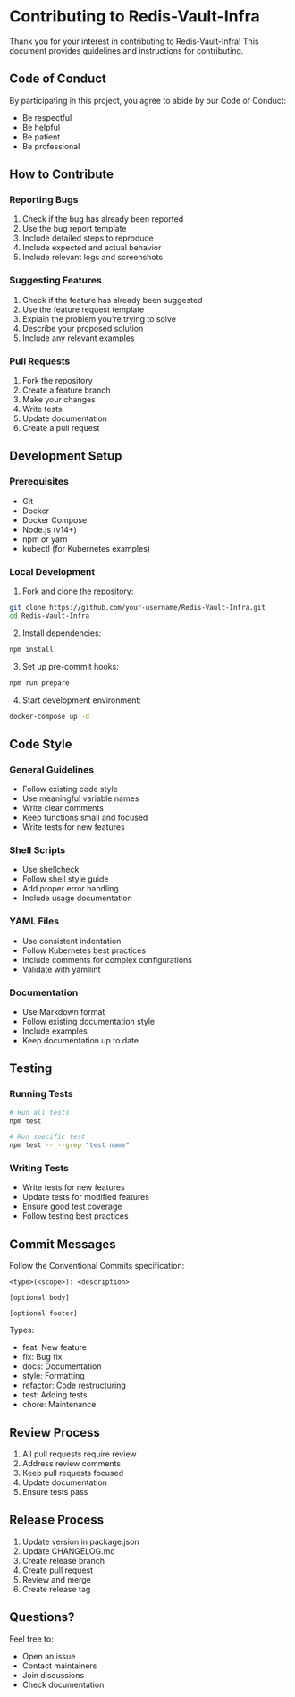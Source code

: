 # Contributing to Redis-Vault-Infra

Thank you for your interest in contributing to Redis-Vault-Infra! This document provides guidelines and instructions for contributing.

## Code of Conduct

By participating in this project, you agree to abide by our Code of Conduct:
- Be respectful
- Be helpful
- Be patient
- Be professional

## How to Contribute

### Reporting Bugs

1. Check if the bug has already been reported
2. Use the bug report template
3. Include detailed steps to reproduce
4. Include expected and actual behavior
5. Include relevant logs and screenshots

### Suggesting Features

1. Check if the feature has already been suggested
2. Use the feature request template
3. Explain the problem you're trying to solve
4. Describe your proposed solution
5. Include any relevant examples

### Pull Requests

1. Fork the repository
2. Create a feature branch
3. Make your changes
4. Write tests
5. Update documentation
6. Create a pull request

## Development Setup

### Prerequisites

- Git
- Docker
- Docker Compose
- Node.js (v14+)
- npm or yarn
- kubectl (for Kubernetes examples)

### Local Development

1. Fork and clone the repository:
```bash
git clone https://github.com/your-username/Redis-Vault-Infra.git
cd Redis-Vault-Infra
```

2. Install dependencies:
```bash
npm install
```

3. Set up pre-commit hooks:
```bash
npm run prepare
```

4. Start development environment:
```bash
docker-compose up -d
```

## Code Style

### General Guidelines

- Follow existing code style
- Use meaningful variable names
- Write clear comments
- Keep functions small and focused
- Write tests for new features

### Shell Scripts

- Use shellcheck
- Follow shell style guide
- Add proper error handling
- Include usage documentation

### YAML Files

- Use consistent indentation
- Follow Kubernetes best practices
- Include comments for complex configurations
- Validate with yamllint

### Documentation

- Use Markdown format
- Follow existing documentation style
- Include examples
- Keep documentation up to date

## Testing

### Running Tests

```bash
# Run all tests
npm test

# Run specific test
npm test -- --grep "test name"
```

### Writing Tests

- Write tests for new features
- Update tests for modified features
- Ensure good test coverage
- Follow testing best practices

## Commit Messages

Follow the Conventional Commits specification:

```
<type>(<scope>): <description>

[optional body]

[optional footer]
```

Types:
- feat: New feature
- fix: Bug fix
- docs: Documentation
- style: Formatting
- refactor: Code restructuring
- test: Adding tests
- chore: Maintenance

## Review Process

1. All pull requests require review
2. Address review comments
3. Keep pull requests focused
4. Update documentation
5. Ensure tests pass

## Release Process

1. Update version in package.json
2. Update CHANGELOG.md
3. Create release branch
4. Create pull request
5. Review and merge
6. Create release tag

## Questions?

Feel free to:
- Open an issue
- Contact maintainers
- Join discussions
- Check documentation 